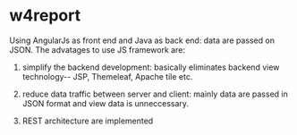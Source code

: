 # w4report
Using AngularJs as front end and Java as back end: data are passed on JSON.
The advatages to use JS framework are:

1. simplify the backend development: basically eliminates backend view technology-- JSP, Themeleaf, Apache tile etc.

2. reduce data traffic between server and client: mainly data are passed in JSON format and view data is unneccessary.

3. REST architecture are implemented

